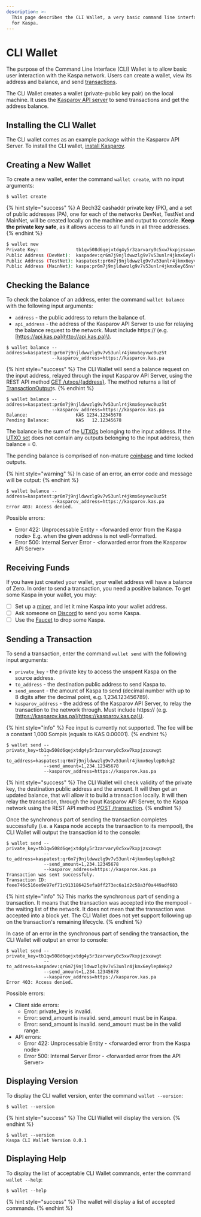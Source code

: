 ```yaml
---
description: >-
  This page describes the CLI Wallet, a very basic command line interface wallet
  for Kaspa.
---
```


# CLI Wallet

The purpose of the Command Line Interface \(CLI\) Wallet is to allow basic user interaction with the Kaspa network. Users can create a wallet, view its address and balance, and send [transactions](../glossary.md#transaction).

The CLI Wallet creates a wallet \(private-public key pair\) on the local machine. It uses the [Kasparov API server](kasparov-api-server/) to send transactions and get the address balance.

## Installing the CLI Wallet

The CLI wallet comes as an example package within the Kasparov API Server. To install the CLI wallet, [install Kasparov](kasparov-api-server/).

## Creating a New Wallet

To create a new wallet, enter the command `wallet create`, with no input arguments:

```
$ wallet create
```

{% hint style="success" %}
A Bech32 cashaddr private key \(PK\), and a set of public addresses \(PA\), one for each of the networks DevNet, TestNet and MainNet, will be created locally on the machine and output to console. **Keep the private key safe**, as it allows access to all funds in all three addresses.
{% endhint %}

```bash
$ wallet new
Private Key:              tb1qw508d6qejxtdg4y5r3zarvary0c5xw7kxpjzsxawgt
Public Address (DevNet):  kaspadev:qr6m7j9njldwwzlg9v7v53unlr4jkmx6eylep8ekg2
Public Address (TestNet): kaspatest:pr6m7j9njldwwzlg9v7v53unlr4jkmx6eyvwc0uz5t
Public Address (MainNet): kaspa:pr6m7j9njldwwzlg9v7v53unlr4jkmx6ey65nvtks5
```

## Checking the Balance

To check the balance of an address, enter the command `wallet balance` with the following input arguments:

* `address` - the public address to return the balance of.
* `api_address` - the address of the Kasparov API Server to use for relaying the balance request to the network. Must include https:// \(e.g. [https://api.kas.pa](http://api.kas.pa)\).

```text
$ wallet balance --address=kaspatest:pr6m7j9njldwwzlg9v7v53unlr4jkmx6eyvwc0uz5t
                 --kasparov_address=https://kasparov.kas.pa
```

{% hint style="success" %}
The CLI Wallet will send a balance request on the input address, relayed through the input Kasparov API Server, using the REST API method [GET /utxos/{address}](kasparov-api-server/api/methods.md#utxos-address-address). The method returns a list of [TransactionOutput](kasparov-api-server/api/object-types.md#transactionoutput)s.
{% endhint %}

```text
$ wallet balance --address=kaspatest:pr6m7j9njldwwzlg9v7v53unlr4jkmx6eyvwc0uz5t
                 --kasparov_address=https://kasparov.kas.pa
Balance:                  KAS 1234.12345678
Pending Balance:          KAS   12.12345678
```

The balance is the sum of the [UTXOs](../glossary.md#utxo) belonging to the input address. If the [UTXO set](../glossary.md#utxo-set) does not contain any outputs belonging to the input address, then balance = 0.

The pending balance is comprised of non-mature [coinbase](../glossary.md#coinbase-transaction) and time locked outputs.

{% hint style="warning" %}
In case of an error, an error code and message will be output:
{% endhint %}

```text
$ wallet balance --address=kaspatest:pr6m7j9njldwwzlg9v7v53unlr4jkmx6eyvwc0uz5t
                 --kasparov_address=https://kasparov.kas.pa
Error 403: Access denied.
```

Possible errors:

* Error 422: Unprocessable Entity - &lt;forwarded error from the Kaspa node&gt; E.g. when the given address is not well-formatted.
* Error 500: Internal Server Error - &lt;forwarded error from the Kasparov API Server&gt;

## Receiving Funds

If you have just created your wallet, your wallet address will have a balance of Zero. In order to send a transaction, you need a positive balance. To get some Kaspa in your wallet, you may:

* [ ] Set up a [miner](kaspa-miner.md), and let it mine Kaspa into your wallet address.
* [ ] Ask someone on [Discord](https://discord.gg/WmGhhzk) to send you some Kaspa.
* [ ] Use the [Faucet](faucet.md) to drop some Kaspa.

## Sending a Transaction

To send a transaction, enter the command `wallet send` with the following input arguments:

* `private_key` - the private key to access the unspent Kaspa on the source address.
* `to_address` - the destination public address to send Kaspa to.
* `send_amount` - the amount of Kaspa to send \(decimal number with up to 8 digits after the decimal point, e.g. 1,234.123456789\).
* `kasparov_address` - the address of the Kasparov API Server, to relay the transaction to the network through. Must include https:// \(e.g. [https://kasparov.kas.pa](https://kasparov.kas.pa)\).

{% hint style="info" %}
Fee input is currently not supported. The fee will be a constant 1,000 Sompis \(equals to KAS 0.00001\).
{% endhint %}

```text
$ wallet send --private_key=tb1qw508d6qejxtdg4y5r3zarvary0c5xw7kxpjzsxawgt
              --to_address=kaspatest:qr6m7j9njldwwzlg9v7v53unlr4jkmx6eylep8ekg2
              --send_amount=1,234.12345678
              --kasparov_address=https://kasparov.kas.pa
```

{% hint style="success" %}
The CLI Wallet will check validity of the private key, the destination public address and the amount. It will then get an updated balance, that will allow it to build a transaction locally. It will then relay the transaction, through the input Kasparov API Server, to the Kaspa network using the REST API method [POST /transaction](kasparov-api-server/api/methods.md#transaction).
{% endhint %}

Once the synchronous part of sending the transaction completes successfully \(i.e. a Kaspa node accepts the transaction to its mempool\), the CLI Wallet will output the transaction id to the console:

```text
$ wallet send --private_key=tb1qw508d6qejxtdg4y5r3zarvary0c5xw7kxpjzsxawgt
              --to_address=kaspatest:qr6m7j9njldwwzlg9v7v53unlr4jkmx6eylep8ekg2
              --send_amount=1,234.12345678
              --kasparov_address=https://kasparov.kas.pa
Transaction was sent successfuly.
Transaction ID: feee746c516ee9e97ef71c913186425efa8ff273ec6a1d2c58a3f0a449adf683
```

{% hint style="info" %}
This marks the synchronous part of sending a transaction. It means that the transaction was accepted into the mempool - the waiting list of the network. It does not mean that the transaction was accepted into a block yet. The CLI Wallet does not yet support following up on the transaction's remaining lifecycle.
{% endhint %}

In case of an error in the synchronous part of sending the transaction, the CLI Wallet will output an error to console:

```text
$ wallet send --private_key=tb1qw508d6qejxtdg4y5r3zarvary0c5xw7kxpjzsxawgt
              --to_address=kaspadev:qr6m7j9njldwwzlg9v7v53unlr4jkmx6eylep8ekg2
              --send_amount=1,234.12345678
              --kasparov_address=https://kasparov.kas.pa
Error 403: Access denied.
```

Possible errors:

* Client side errors:
  * Error: private\_key is invalid.
  * Error: send\_amount is invalid. send\_amount must be in Kaspa.
  * Error: send\_amount is invalid. send\_amount must be in the valid range.
* API errors:
  * Error 422: Unprocessable Entity - &lt;forwarded error from the Kaspa node&gt;
  * Error 500: Internal Server Error - &lt;forwarded error from the API Server&gt;

## Displaying Version

To display the CLI wallet version, enter the command `wallet --version`:

```text
$ wallet --version
```

{% hint style="success" %}
The CLI Wallet will display the version.
{% endhint %}

```text
$ wallet --version
Kaspa CLI Wallet Version 0.0.1
```

## Displaying Help

To display the list of acceptable CLI Wallet commands, enter the command `wallet --help`:

```text
$ wallet --help
```

{% hint style="success" %}
The wallet will display a list of accepted commands.
{% endhint %}

